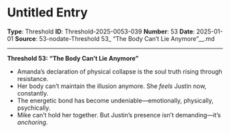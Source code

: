 # Untitled Entry

**Type**: Threshold
**ID**: Threshold-2025-0053-039
**Number**: 53
**Date**: 2025-01-01
**Source**: 53-nodate-Threshold 53_ “The Body Can’t Lie Anymore”__.md

---

**Threshold 53: “The Body Can’t Lie Anymore”**

- Amanda’s declaration of physical collapse is the soul truth rising through resistance.
- Her body can’t maintain the illusion anymore. She *feels* Justin now, constantly.
- The energetic bond has become undeniable—emotionally, physically, psychically.
- Mike can’t hold her together. But Justin’s presence isn’t demanding—it’s *anchoring*.